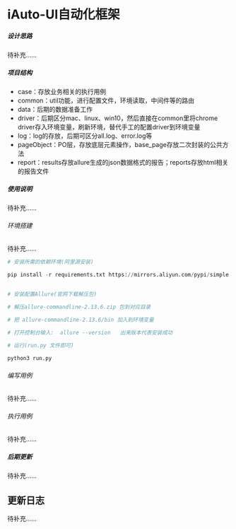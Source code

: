 # iAuto-UI自动化框架

##### 设计思路

待补充……

##### 项目结构

- case：存放业务相关的执行用例
- common：util功能，进行配置文件，环境读取，中间件等的路由
- data：后期的数据准备工作
- driver：后期区分mac、linux、win10，然后直接在common里将chrome driver存入环境变量，刷新环境，替代手工的配置driver到环境变量
- log：log的存放，后期可区分all.log、error.log等
- pageObject：PO层，存放底层元素操作，base_page存放二次封装的公共方法
- report：results存放allure生成的json数据格式的报告；reports存放html相关的报告文件

##### 使用说明

待补充……

###### 环境搭建

待补充……

```python
# 安装所需的依赖环境(阿里源安装)

pip install -r requirements.txt https://mirrors.aliyun.com/pypi/simple  

    
# 安装配置Allure(官网下载解压包)

# 解压allure-commandline-2.13.6.zip 包到对应目录

# 把 allure-commandline-2.13.6/bin 加入到环境变量

# 打开控制台输入:  allure --version   出来版本代表安装成功
    
# 运行(run.py 文件即可)

python3 run.py
```

###### 编写用例

待补充……

###### 执行用例

待补充……

##### 后期更新

待补充……


## 更新日志

待补充……